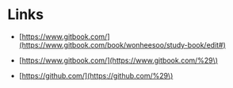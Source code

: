 # Links

* [https://www.gitbook.com/](https://www.gitbook.com/book/wonheesoo/study-book/edit#)

* [https://www.gitbook.com/](https://www.gitbook.com/%29\)

* [https://github.com/](https://github.com/%29\)



